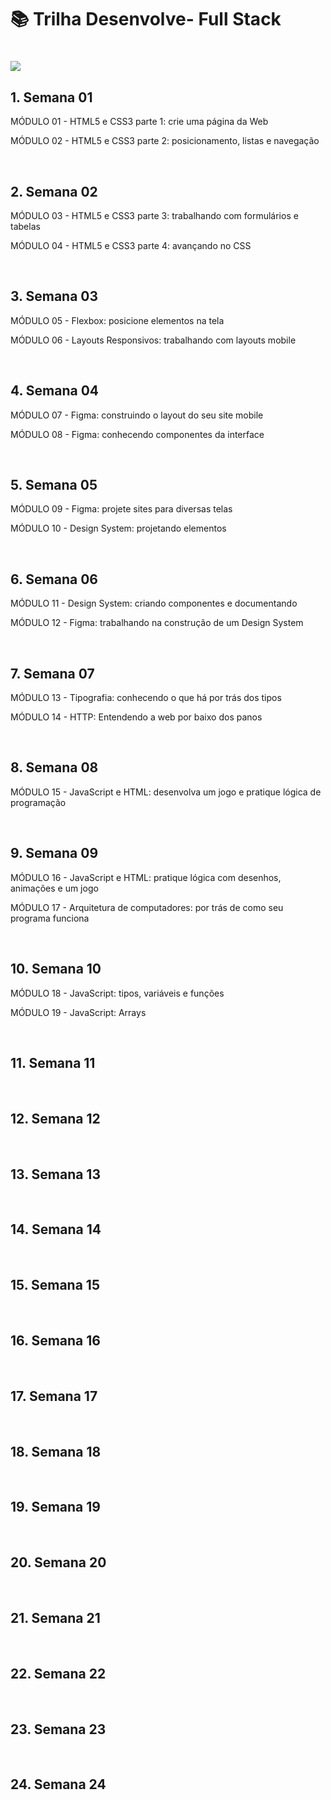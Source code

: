 <h1>📚 Trilha Desenvolve- Full Stack<h1>
 
 <img src="https://tenor.com/pt-BR/view/bare-tree-media-btm-night-shift-day-shift-night-gif-17192973">

<h2>1. Semana 01</h2>
<p>MÓDULO 01 - HTML5 e CSS3 parte 1: crie uma página da Web</p>
<p>MÓDULO 02 - HTML5 e CSS3 parte 2: posicionamento, listas e navegação</p><br>

<h2>2. Semana 02</h2>
<p>MÓDULO 03 - HTML5 e CSS3 parte 3: trabalhando com formulários e tabelas</p>
<p>MÓDULO 04 - HTML5 e CSS3 parte 4: avançando no CSS</p><br>

<h2>3. Semana 03</h2>
<p>MÓDULO 05 - Flexbox: posicione elementos na tela</p>
<p>MÓDULO 06 - Layouts Responsivos: trabalhando com layouts mobile</p><br>

<h2>4. Semana 04</h2>
<p>MÓDULO 07 - Figma: construindo o layout do seu site mobile</p>
<p>MÓDULO 08 - Figma: conhecendo componentes da interface </p><br>

<h2>5. Semana 05</h2>
<p>MÓDULO 09 - Figma: projete sites para diversas telas</p>
<p>MÓDULO 10 - Design System: projetando elementos</p><br>

<h2>6. Semana 06</h2>
<p>MÓDULO 11 - Design System: criando componentes e documentando</p>
<p>MÓDULO 12 - Figma: trabalhando na construção de um Design System</p><br>

<h2>7. Semana 07</h2>
<p>MÓDULO 13 - Tipografia: conhecendo o que há por trás dos tipos</p>
<p>MÓDULO 14 - HTTP: Entendendo a web por baixo dos panos</p><br>

<h2>8. Semana 08</h2>
<p>MÓDULO 15 - JavaScript e HTML: desenvolva um jogo e pratique lógica de programação</p><br>

<h2>9. Semana 09</h2>
<p>MÓDULO 16 - JavaScript e HTML: pratique lógica com desenhos, animações e um jogo</p>
<p>MÓDULO 17 - Arquitetura de computadores: por trás de como seu programa funciona</p><br>

<h2>10. Semana 10</h2>
<p>MÓDULO 18 - JavaScript: tipos, variáveis e funções</p>
<p>MÓDULO 19 - JavaScript: Arrays</p><br>

<h2>11. Semana 11</h2>
<p> </p>
<p> </p><br>

<h2>12. Semana 12</h2>
<p> </p>
<p> </p><br>

<h2>13. Semana 13</h2>
<p> </p>
<p></p><br>

<h2>14. Semana 14</h2>
<p> </p>
<p> </p><br>

<h2>15. Semana 15</h2>
<p> </p>
<p> </p><br>

<h2>16. Semana 16</h2>
<p> </p>
<p> </p><br>

<h2>17. Semana 17</h2>
<p> </p>
<p> </p><br>

<h2>18. Semana 18</h2>
<p> </p>
<p> </p><br>

<h2>19. Semana 19</h2>
<p> </p>
<p> </p><br>

<h2>20. Semana 20</h2>
<p> </p>
<p> </p><br>

<h2>21. Semana 21</h2>
<p> </p>
<p> </p><br>

<h2>22. Semana 22</h2>
<p> </p>
<p> </p><br>

<h2>23. Semana 23</h2>
<p> </p>
<p> </p><br>

<h2>24. Semana 24</h2>
<p> </p>
<p> </p><br>
